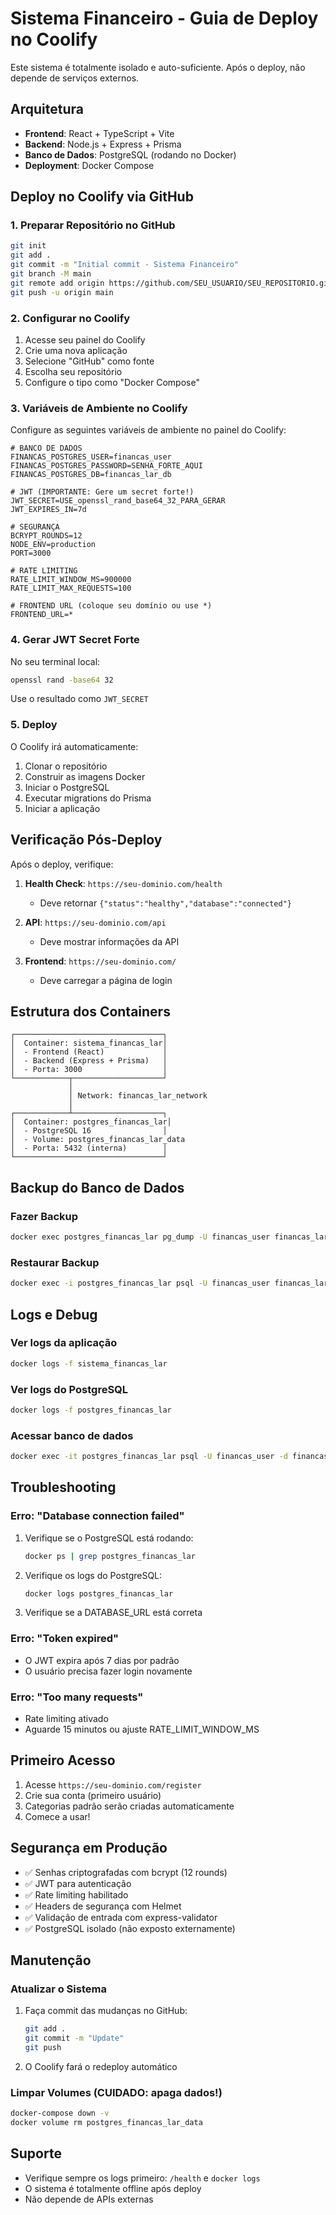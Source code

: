 # Sistema Financeiro - Guia de Deploy no Coolify

Este sistema é totalmente isolado e auto-suficiente. Após o deploy, não depende de serviços externos.

## Arquitetura

- **Frontend**: React + TypeScript + Vite
- **Backend**: Node.js + Express + Prisma
- **Banco de Dados**: PostgreSQL (rodando no Docker)
- **Deployment**: Docker Compose

## Deploy no Coolify via GitHub

### 1. Preparar Repositório no GitHub

```bash
git init
git add .
git commit -m "Initial commit - Sistema Financeiro"
git branch -M main
git remote add origin https://github.com/SEU_USUARIO/SEU_REPOSITORIO.git
git push -u origin main
```

### 2. Configurar no Coolify

1. Acesse seu painel do Coolify
2. Crie uma nova aplicação
3. Selecione "GitHub" como fonte
4. Escolha seu repositório
5. Configure o tipo como "Docker Compose"

### 3. Variáveis de Ambiente no Coolify

Configure as seguintes variáveis de ambiente no painel do Coolify:

```env
# BANCO DE DADOS
FINANCAS_POSTGRES_USER=financas_user
FINANCAS_POSTGRES_PASSWORD=SENHA_FORTE_AQUI
FINANCAS_POSTGRES_DB=financas_lar_db

# JWT (IMPORTANTE: Gere um secret forte!)
JWT_SECRET=USE_openssl_rand_base64_32_PARA_GERAR
JWT_EXPIRES_IN=7d

# SEGURANÇA
BCRYPT_ROUNDS=12
NODE_ENV=production
PORT=3000

# RATE LIMITING
RATE_LIMIT_WINDOW_MS=900000
RATE_LIMIT_MAX_REQUESTS=100

# FRONTEND URL (coloque seu domínio ou use *)
FRONTEND_URL=*
```

### 4. Gerar JWT Secret Forte

No seu terminal local:
```bash
openssl rand -base64 32
```
Use o resultado como `JWT_SECRET`

### 5. Deploy

O Coolify irá automaticamente:
1. Clonar o repositório
2. Construir as imagens Docker
3. Iniciar o PostgreSQL
4. Executar migrations do Prisma
5. Iniciar a aplicação

## Verificação Pós-Deploy

Após o deploy, verifique:

1. **Health Check**: `https://seu-dominio.com/health`
   - Deve retornar `{"status":"healthy","database":"connected"}`

2. **API**: `https://seu-dominio.com/api`
   - Deve mostrar informações da API

3. **Frontend**: `https://seu-dominio.com/`
   - Deve carregar a página de login

## Estrutura dos Containers

```
┌─────────────────────────────────┐
│  Container: sistema_financas_lar│
│  - Frontend (React)             │
│  - Backend (Express + Prisma)   │
│  - Porta: 3000                  │
└────────────┬────────────────────┘
             │
             │ Network: financas_lar_network
             │
┌────────────┴────────────────────┐
│  Container: postgres_financas_lar│
│  - PostgreSQL 16                │
│  - Volume: postgres_financas_lar_data
│  - Porta: 5432 (interna)        │
└─────────────────────────────────┘
```

## Backup do Banco de Dados

### Fazer Backup

```bash
docker exec postgres_financas_lar pg_dump -U financas_user financas_lar_db > backup.sql
```

### Restaurar Backup

```bash
docker exec -i postgres_financas_lar psql -U financas_user financas_lar_db < backup.sql
```

## Logs e Debug

### Ver logs da aplicação
```bash
docker logs -f sistema_financas_lar
```

### Ver logs do PostgreSQL
```bash
docker logs -f postgres_financas_lar
```

### Acessar banco de dados
```bash
docker exec -it postgres_financas_lar psql -U financas_user -d financas_lar_db
```

## Troubleshooting

### Erro: "Database connection failed"

1. Verifique se o PostgreSQL está rodando:
   ```bash
   docker ps | grep postgres_financas_lar
   ```

2. Verifique os logs do PostgreSQL:
   ```bash
   docker logs postgres_financas_lar
   ```

3. Verifique se a DATABASE_URL está correta

### Erro: "Token expired"

- O JWT expira após 7 dias por padrão
- O usuário precisa fazer login novamente

### Erro: "Too many requests"

- Rate limiting ativado
- Aguarde 15 minutos ou ajuste RATE_LIMIT_WINDOW_MS

## Primeiro Acesso

1. Acesse `https://seu-dominio.com/register`
2. Crie sua conta (primeiro usuário)
3. Categorias padrão serão criadas automaticamente
4. Comece a usar!

## Segurança em Produção

- ✅ Senhas criptografadas com bcrypt (12 rounds)
- ✅ JWT para autenticação
- ✅ Rate limiting habilitado
- ✅ Headers de segurança com Helmet
- ✅ Validação de entrada com express-validator
- ✅ PostgreSQL isolado (não exposto externamente)

## Manutenção

### Atualizar o Sistema

1. Faça commit das mudanças no GitHub:
   ```bash
   git add .
   git commit -m "Update"
   git push
   ```

2. O Coolify fará o redeploy automático

### Limpar Volumes (CUIDADO: apaga dados!)

```bash
docker-compose down -v
docker volume rm postgres_financas_lar_data
```

## Suporte

- Verifique sempre os logs primeiro: `/health` e `docker logs`
- O sistema é totalmente offline após deploy
- Não depende de APIs externas
